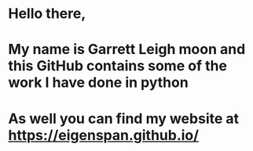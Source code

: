 # Hello there,
# My name is Garrett Leigh moon and this GitHub contains some of the work I have done in python
# As well you can find my website at https://eigenspan.github.io/

